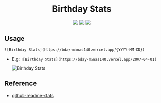 <h1 align="center">Birthday Stats</h1>

<p align="center">
  <a href="https://github.com/Manas140/Bday/stargazers"><img src="https://img.shields.io/github/stars/Manas140/Bday?colorA=151515&colorB=8C977D&style=for-the-badge&logo=starship"></a>
  <a href="https://github.com/Manas140/Bday/issues"><img src="https://img.shields.io/github/issues/Manas140/Bday?colorA=151515&colorB=B66467&style=for-the-badge&logo=bugatti"></a>
  <a href="https://github.com/Manas140/Bday/network/members"><img src="https://img.shields.io/github/forks/Manas140/Bday?colorA=151515&colorB=8DA3B9&style=for-the-badge&logo=github"></a>
</p>

## Usage

```
![Birthday Stats](https://bday-manas140.vercel.app/{YYYY-MM-DD})
```

- E.g: `![Birthday Stats](https://bday-manas140.vercel.app/2007-04-01)`

  ![Birthday Stats](https://bday-manas140.vercel.app/2007-04-01)

## Reference

- [github-readme-stats](https://github.com/anuraghazra/github-readme-stats)

